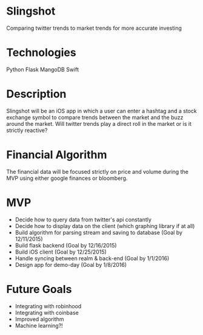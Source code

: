 # Slingshot
Comparing twitter trends to market trends for more accurate investing

# Technologies
Python
Flask
MangoDB
Swift

# Description
Slingshot will be an iOS app in which a user can enter a hashtag and a stock exchange symbol to compare trends between the market and the buzz around the market. Will twitter trends play a direct roll in the market or is it strictly reactive?

# Financial Algorithm
The financial data will be focused strictly on price and volume during the MVP using either google finances or bloomberg.

# MVP
- Decide how to query data from twitter's api constantly
- Decide how to display data on the client (which graphing library if at all)
- Build algorithm for parsing stream and saving to database
(Goal by 12/11/2015)
- Build flask backend
(Goal by 12/16/2015)
- Build iOS client
(Goal by 12/25/2015)
- Handle syncing between realm & back-end
(Goal by 1/1/2016)
- Design app for demo-day
(Goal by 1/8/2016)

# Future Goals
- Integrating with robinhood
- Integrating with coinbase
- Improved algorithm
- Machine learning?!
